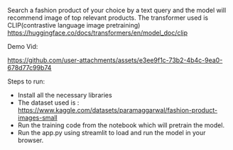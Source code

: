 Search a fashion product of your choice by a text query and the model will recommend image of top relevant products.
The transformer used is CLIP(contrastive language image pretraining) https://huggingface.co/docs/transformers/en/model_doc/clip

Demo Vid: 

https://github.com/user-attachments/assets/e3ee9f1c-73b2-4b4c-9ea0-678d77c99b74

Steps to run:
- Install all the necessary libraries
- The dataset used is : https://www.kaggle.com/datasets/paramaggarwal/fashion-product-images-small
- Run the training code from the notebook which will pretrain the model.
- Run the app.py using streamlit to load and run the model in your browser.




